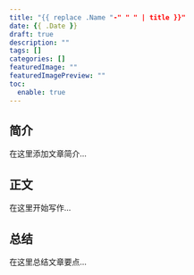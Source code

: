 ```yaml
---
title: "{{ replace .Name "-" " " | title }}"
date: {{ .Date }}
draft: true
description: ""
tags: []
categories: []
featuredImage: ""
featuredImagePreview: ""
toc:
  enable: true
---
```


## 简介

在这里添加文章简介...

## 正文

在这里开始写作...

## 总结

在这里总结文章要点...

